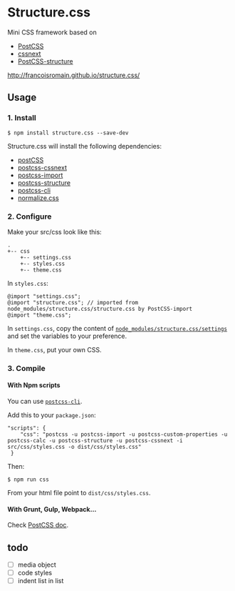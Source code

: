 # Structure.css

Mini CSS framework based on 

- [PostCSS](http://postcss.org/)
- [cssnext](http://cssnext.io)
- [PostCSS-structure](https://github.com/francoisromain/postcss-structure)

http://francoisromain.github.io/structure.css/


## Usage

### 1. Install

    $ npm install structure.css --save-dev

Structure.css will install the following dependencies:

- [postCSS](https://www.npmjs.com/package/postcss)
- [postcss-cssnext](https://www.npmjs.com/package/postcss-cssnext)
- [postcss-import](https://www.npmjs.com/package/postcss-import)
- [postcss-structure](https://www.npmjs.com/package/postcss-structure)
- [postcss-cli](https://www.npmjs.com/package/postcss-cli)
- [normalize.css](https://www.npmjs.com/package/normalize-css)

### 2. Configure

Make your src/css look like this:

    .
    +-- css
        +-- settings.css
        +-- styles.css
        +-- theme.css


In `styles.css`:

    @import "settings.css";
    @import "structure.css"; // imported from node_modules/structure.css/structure.css by PostCSS-import
    @import "theme.css";

In `settings.css`, copy the content of [`node_modules/structure.css/settings`](https://raw.githubusercontent.com/francoisromain/structure.css/master/settings.css) and set the variables to your preference.

In `theme.css`, put your own CSS. 

### 3. Compile

#### With Npm scripts

You can use [`postcss-cli`](https://www.npmjs.com/package/postcss-cli).

Add this to your `package.json`:

    "scripts": {
        "css": "postcss -u postcss-import -u postcss-custom-properties -u postcss-calc -u postcss-structure -u postcss-cssnext -i src/css/styles.css -o dist/css/styles.css"
     }

Then:

    $ npm run css

From your html file point to `dist/css/styles.css`.

#### With Grunt, Gulp, Webpack…

Check [PostCSS doc](https://github.com/postcss/postcss#gulp).

## todo

- [ ] media object
- [ ] code styles
- [ ] indent list in list